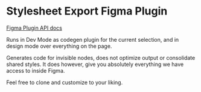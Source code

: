 # Stylesheet Export Figma Plugin

[Figma Plugin API docs](https://www.figma.com/plugin-docs/api/api-reference/)

Runs in Dev Mode as codegen plugin for the current selection, and in design mode over everything on the page.

Generates code for invisible nodes, does not optimize output or consolidate shared styles. It does however, give you absolutely everything we have access to inside Figma.

Feel free to clone and customize to your liking.
